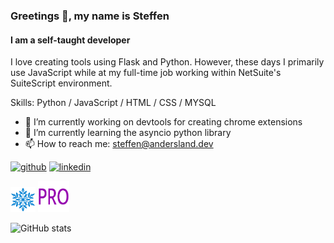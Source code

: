 ### Greetings 👋, my name is Steffen
#### I am a self-taught developer
I love creating tools using Flask and Python. However, these days I primarily use JavaScript while at my full-time job working within NetSuite's SuiteScript environment. 

Skills: Python / JavaScript / HTML / CSS / MYSQL

- 🔭 I’m currently working on devtools for creating chrome extensions 
- 🌱 I’m currently learning the asyncio python library 
- 📫 How to reach me: steffen@andersland.dev 


[<img src='https://cdn.jsdelivr.net/npm/simple-icons@3.0.1/icons/github.svg' alt='github' height='40'>](https://github.com/Sandersland)  [<img src='https://cdn.jsdelivr.net/npm/simple-icons@3.0.1/icons/linkedin.svg' alt='linkedin' height='40'>](https://www.linkedin.com/in/https://www.linkedin.com/in/sandersland//)  

<a href='https://archiveprogram.github.com/'><img src='https://raw.githubusercontent.com/acervenky/animated-github-badges/master/assets/acbadge.gif' width='40' height='40'></a> <a href='https://github.com/pricing'><img src='https://raw.githubusercontent.com/acervenky/animated-github-badges/master/assets/pro.gif' width='50' height='50'></a>

![GitHub stats](https://github-readme-stats.vercel.app/api?username=Sandersland&show_icons=true)  

